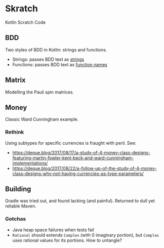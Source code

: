 # Skratch

Kotlin Scratch Code

## BDD

Two styles of BDD in Kotlin: strings and functions.

- Strings: passes BDD text as [strings](src/main/kotlin/hm/binkley/skratch/bdd/strings)
- Functions: passes BDD text as [function names](src/main/kotlin/hm/binkley/skratch/bdd/funcs)

## Matrix

Modelling the Pauli spin matrices.

## Money

Classic Ward Cunningham example.

### Rethink

Using subtypes for specific currencies is fraught with peril.  See:

- https://deque.blog/2017/08/17/a-study-of-4-money-class-designs-featuring-martin-fowler-kent-beck-and-ward-cunningham-implementations/
- https://deque.blog/2017/08/22/a-follow-up-of-the-study-of-4-money-class-designs-why-not-having-currencies-as-type-parameters/

## Building

Gradle was tried out, and found lacking (and painful).  Returned to dull yet
reliable Maven.

### Gotchas

* Java heap space failures when tests fail
* `Rational` should extends `Complex` (with 0 imaginary portion), but 
  `Complex` uses rational values for its portions.  How to untangle? 
